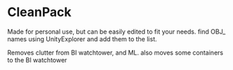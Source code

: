 # CleanPack

Made for personal use, but can be easily edited to fit your needs. find OBJ_ names using UnityExplorer and add them to the list.

Removes clutter from BI watchtower, and ML.
also moves some containers to the BI watchtower
